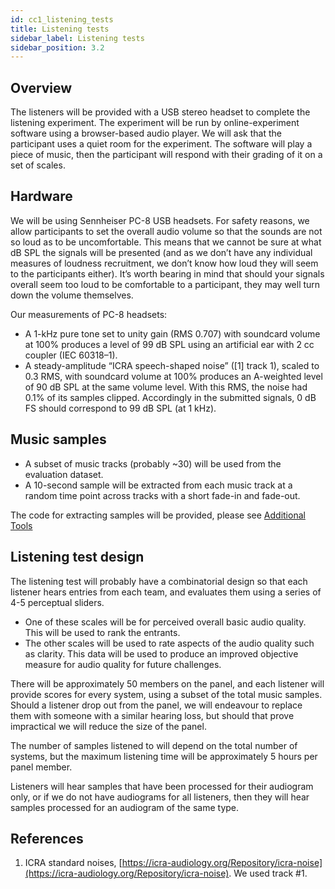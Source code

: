```yaml
---
id: cc1_listening_tests
title: Listening tests
sidebar_label: Listening tests
sidebar_position: 3.2
---
```


## Overview

The listeners will be provided with a USB stereo headset to complete the listening experiment. The experiment will be run by online-experiment software using a browser-based audio player. We will ask that the participant uses a quiet room for the experiment. The software will play a piece of music, then the participant will respond with their grading of it on a set of scales.
 
## Hardware

We will be using Sennheiser PC-8 USB headsets. For safety reasons, we allow participants to set the overall audio volume so that the sounds are not so loud as to be uncomfortable. This means that we cannot be sure at what dB SPL the signals will be presented (and as we don’t have any individual measures of loudness recruitment, we don’t know how loud they will seem to the participants either). It’s worth bearing in mind that should your signals overall seem too loud to be comfortable to a participant, they may well turn down the volume themselves.
 
Our measurements of PC-8 headsets: 
* A 1-kHz pure tone set to unity gain (RMS 0.707) with soundcard volume at 100% produces a level of 99 dB SPL using an artificial ear with 2 cc coupler (IEC 60318–1).
* A steady-amplitude “ICRA speech-shaped noise” ([1] track 1), scaled to 0.3 RMS, with soundcard volume at 100% produces an A-weighted level of 90 dB SPL at the same volume level. With this RMS, the noise had 0.1% of its samples clipped.
Accordingly in the submitted signals, 0 dB FS should correspond to 99 dB SPL (at 1 kHz).


## Music samples

- A subset of music tracks (probably ~30) will be used from the evaluation dataset.
- A 10-second sample will be extracted from each music track at a random time point across tracks with a short fade-in and fade-out.

The code for extracting samples will be provided, please see [Additional Tools](../Software/cc1_additional_tools)

## Listening test design

The listening test will probably have a combinatorial design so that each listener hears entries from each team, and evaluates them using a series of 4-5 perceptual sliders. 

- One of these scales will be for perceived overall basic audio quality. This will be used to rank the entrants.
- The other scales will be used to rate aspects of the audio quality such as clarity. This data will be used to produce an improved objective measure for audio quality for future challenges. 

There will be approximately 50 members on the panel, and each listener will provide scores for every system, using a subset of the total music samples. Should a listener drop out from the panel, we will endeavour to replace them with someone with a similar hearing loss, but should that prove impractical we will reduce the size of the panel.

The number of samples listened to will depend on the total number of systems, but the maximum listening time will be approximately 5 hours per panel member.

Listeners will hear samples that have been processed for their audiogram only, or if we do not have audiograms for all listeners, then they will hear samples processed for an audiogram of the same type.

## References

<a name="refs"></a>

1. ICRA standard noises, [https://icra-audiology.org/Repository/icra-noise](https://icra-audiology.org/Repository/icra-noise). We used track #1.
